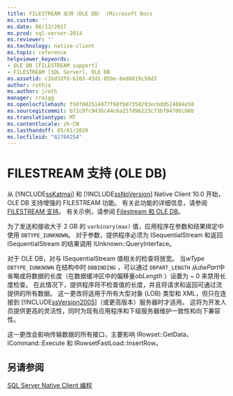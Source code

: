 ```yaml
---
title: FILESTREAM 支持（OLE DB） |Microsoft Docs
ms.custom: ''
ms.date: 06/13/2017
ms.prod: sql-server-2014
ms.reviewer: ''
ms.technology: native-client
ms.topic: reference
helpviewer_keywords:
- OLE DB [FILESTREAM support]
- FILESTREAM [SQL Server], OLE DB
ms.assetid: c2bd3dfd-6103-43d1-859e-8ed8d19c58d3
author: rothja
ms.author: jroth
manager: craigg
ms.openlocfilehash: f50f002514977f60fb07358293ecbdd524884e58
ms.sourcegitcommit: b72c9fc9436c44c6a21fd96223c73bf94706c06b
ms.translationtype: MT
ms.contentlocale: zh-CN
ms.lasthandoff: 05/01/2020
ms.locfileid: "82704254"
---
```

# <a name="filestream-support-ole-db"></a>FILESTREAM 支持 (OLE DB)
  从 [!INCLUDE[ssKatmai](../../../includes/sskatmai-md.md)] 和 [!INCLUDE[ssNoVersion](../../../includes/ssnoversion-md.md)] Native Client 10.0 开始，OLE DB 支持增强的 FILESTREAM 功能。 有关此功能的详细信息，请参阅[FILESTREAM 支持](../features/filestream-support.md)。 有关示例，请参阅 [Filestream 和 OLE DB](../../native-client-ole-db-how-to/filestream/filestream-and-ole-db.md)。  
  
 为了发送和接收大于 2 GB 的 `varbinary(max)` 值，应用程序在参数和结果绑定中使用 `DBTYPE_IUNKNOWN`。 对于参数，提供程序必须为 ISequentialStream 和返回 ISequentialStream 的结果调用 IUnknown::QueryInterface。  
  
 对于 OLE DB，对与 ISequentialStream 值相关的检查将放宽。 当*wType* `DBTYPE_IUNKNOWN` 在结构中时 `DBBINDING` ，可以通过 `DBPART_LENGTH` 从*dwPart*中省略或将数据的长度（在数据缓冲区中的偏移量*obLength* ）设置为 ~ 0 来禁用长度检查。 在此情况下，提供程序将不检查值的长度，并且将请求和返回可通过流提供的所有数据。 这一更改将适用于所有大型对象 (LOB) 类型和 XML，但只在连接到 [!INCLUDE[ssVersion2005](../../../includes/ssversion2005-md.md)]（或更高版本）服务器时才适用。 这将为开发人员提供更高的灵活性，同时为现有应用程序和下级服务器维护一致性和向下兼容性。  
  
 这一更改会影响传输数据的所有接口，主要影响 IRowset::GetData、ICommand::Execute 和 IRowsetFastLoad::InsertRow。  
  
## <a name="see-also"></a>另请参阅  
 [SQL Server Native Client 编程](../sql-server-native-client-programming.md)  
  
  
